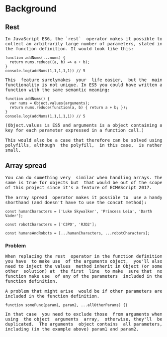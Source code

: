 # Background


## Rest
<pre>
In JavaScript ES6, the `rest`  operator makes it possible to
collect an arbitrarily large number of parameters, stated in
the function definition. It would look like this:
</pre>

```
function addNums(...nums) {
  return nums.reduce((a, b) => a + b);
}
console.log(addNums(1,1,1,1,1)) // 5
```
<pre>
This  feature surelymakes  your  life easier,  but the  main
functionality is not unique. In ES5 you could have written a
function with the same semantic meaning:
</pre>

```
function addNums() {
  var nums = Object.values(arguments);
  return nums.reduce(function(a, b) { return a + b; });
}
console.log(addNums(1,1,1,1,1)) // 5
```
<pre>
(Object.values is ES5 and arguments is a object containing a
key for each parameter expressed in a function call.)

This would also be a case that therefore can be solved using
polyfills, although  the polyfill,  in this case,  is rather
small.
</pre>


## Array spread
<pre>
You can do something very  similar when handling arrays. The
same is true for objects but  that would be out of the scope
of this project since it's a feature of ECMAScript 2017.

The array spread  operator makes it possible to  use a handy
shorthand (and doesn't have to use the concat method):
</pre>

```
const humanCharacters = ['Luke Skywalker', 'Princess Leia', 'Darth Vader'];

const robotCharacters = ['C3PO', 'RJD2'];

const humansAndRobots = [...humanCharacters, ...robotCharacters];
```


### Problem
<pre>
When replacing the rest  operator in the function definition
you have  to make use  of the arguments object,  you'll also
need to inject the values  method inherit in Object (or some
other  solution) at  the first  line  to make  sure that  no
function make use  of any of the parameters  included in the
function definition.

A problem that might arise  would be if other parameters are
included in the function definition.
</pre>

```
function someFunc(param1, param2, ...allOtherParams) {}
```
<pre>
In that case  you need to exclude those  from arguments when
using  the object  arguments  array,  otherwise, they'll  be
duplicated.  The arguments  object contains  all parameters,
including (in the example above) param1 and param2.























</pre>
